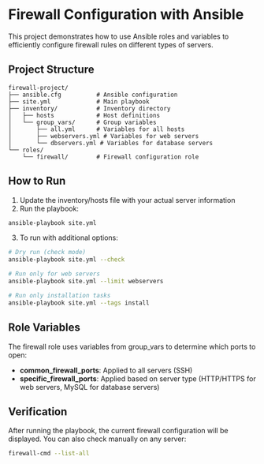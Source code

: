 # Firewall Configuration with Ansible

This project demonstrates how to use Ansible roles and variables to efficiently configure firewall rules on different types of servers.

## Project Structure

```
firewall-project/
├── ansible.cfg          # Ansible configuration
├── site.yml             # Main playbook
├── inventory/           # Inventory directory
│   ├── hosts            # Host definitions
│   └── group_vars/      # Group variables
│       ├── all.yml      # Variables for all hosts
│       ├── webservers.yml # Variables for web servers
│       └── dbservers.yml # Variables for database servers
└── roles/
    └── firewall/        # Firewall configuration role
```

## How to Run

1. Update the inventory/hosts file with your actual server information
2. Run the playbook:

```bash
ansible-playbook site.yml
```

3. To run with additional options:

```bash
# Dry run (check mode)
ansible-playbook site.yml --check

# Run only for web servers
ansible-playbook site.yml --limit webservers

# Run only installation tasks
ansible-playbook site.yml --tags install
```

## Role Variables

The firewall role uses variables from group_vars to determine which ports to open:

- **common_firewall_ports**: Applied to all servers (SSH)
- **specific_firewall_ports**: Applied based on server type (HTTP/HTTPS for web servers, MySQL for database servers)

## Verification

After running the playbook, the current firewall configuration will be displayed. You can also check manually on any server:

```bash
firewall-cmd --list-all
```

